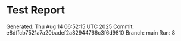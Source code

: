 # Test Report
Generated: Thu Aug 14 06:52:15 UTC 2025
Commit: e8dffcb7521a7a20badef2a82944766c3f6d9810
Branch: main
Run: 8
